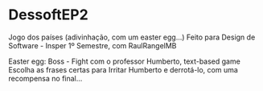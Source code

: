 # DessoftEP2
Jogo dos países (adivinhação, com um easter egg...)
Feito para Design de Software - Insper 1º Semestre, com RaulRangelMB

Easter egg: Boss - Fight com o professor Humberto, text-based game
Escolha as frases certas para Irritar Humberto e derrotá-lo, com uma recompensa no final...
